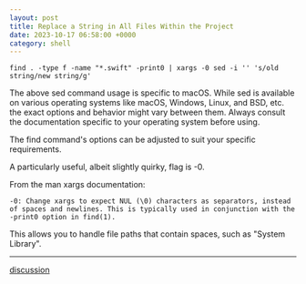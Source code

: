 ```yaml
---
layout: post
title: Replace a String in All Files Within the Project
date: 2023-10-17 06:58:00 +0000
category: shell
---
```


```
find . -type f -name "*.swift" -print0 | xargs -0 sed -i '' 's/old string/new string/g'
```

The above sed command usage is specific to macOS. While sed is available on various operating systems like macOS, Windows, Linux, and BSD, etc. the exact options and behavior might vary between them. Always consult the documentation specific to your operating system before using.

The find command's options can be adjusted to suit your specific requirements.

A particularly useful, albeit slightly quirky, flag is -0.

From the man xargs documentation:

```
-0: Change xargs to expect NUL (\0) characters as separators, instead of spaces and newlines. This is typically used in conjunction with the -print0 option in find(1).
```

This allows you to handle file paths that contain spaces, such as "System Library".

---
[discussion](https://github.com/junkpiano/til/issues/31)
